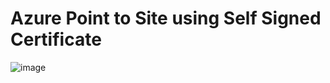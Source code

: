 ﻿# Azure Point to Site using Self Signed Certificate

![image](https://user-images.githubusercontent.com/24835341/111821767-6b922800-88b9-11eb-8f53-aba63ba52944.png)
